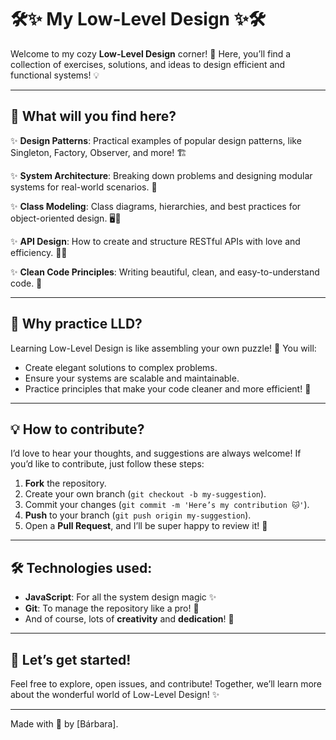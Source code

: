 # 🛠️✨ My Low-Level Design ✨🛠️

Welcome to my cozy **Low-Level Design** corner! 🌟 Here, you’ll find a collection of exercises, solutions, and ideas to design efficient and functional systems! 💡

---

## 🎯 What will you find here?

✨ **Design Patterns**: Practical examples of popular design patterns, like Singleton, Factory, Observer, and more! 🏗️

✨ **System Architecture**: Breaking down problems and designing modular systems for real-world scenarios. 🧩

✨ **Class Modeling**: Class diagrams, hierarchies, and best practices for object-oriented design. 🖥️💼

✨ **API Design**: How to create and structure RESTful APIs with love and efficiency. 📡💖

✨ **Clean Code Principles**: Writing beautiful, clean, and easy-to-understand code. 🌱

---

## 🧠 Why practice LLD?

Learning Low-Level Design is like assembling your own puzzle! 🧩 You will:
- Create elegant solutions to complex problems.
- Ensure your systems are scalable and maintainable.
- Practice principles that make your code cleaner and more efficient! 🚀

---

## 💡 How to contribute?

I’d love to hear your thoughts, and suggestions are always welcome! If you’d like to contribute, just follow these steps:

1. **Fork** the repository.
2. Create your own branch (`git checkout -b my-suggestion`).
3. Commit your changes (`git commit -m 'Here’s my contribution 🐱'`).
4. **Push** to your branch (`git push origin my-suggestion`).
5. Open a **Pull Request**, and I’ll be super happy to review it! 🌼

---

## 🛠️ Technologies used:

- **JavaScript**: For all the system design magic ✨
- **Git**: To manage the repository like a pro! 🔧
- And of course, lots of **creativity** and **dedication**! 💖

---

## 🚀 Let’s get started!

Feel free to explore, open issues, and contribute! Together, we’ll learn more about the wonderful world of Low-Level Design! ✨

---

Made with 💛 by [Bárbara].
